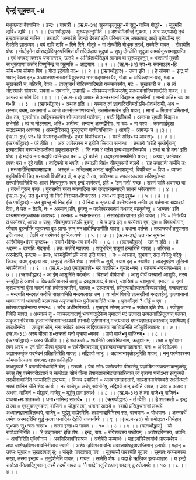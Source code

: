 ## ऐन्द्रं सूक्तम् -४
मधुच्छन्दा वैश्वामित्रः । इन्द्रः । गायत्री । 
(ऋ.म-३१) 
सुरूपकृत्नुमूत•ये सुदु•घामिव गोदुहे• । 
जुहूमसि द्यवि• द्यवि ।। १ ।।
(ऋगर्थोद्धारः) - सुरूपकृत्नुमिति ।। दशर्चमिदमैन्द्रं सूक्तम् । अत्र यद्यप्याद्ये तृचे इन्द्रवाचकपदं नास्ति । तथाऽपि ‘अनादेशे त्विन्द्रो देवता’ इति परिभाषायाम् उक्तत्वाद् आद्ये तृचेऽपीन्द्र एव देवतेति ज्ञातव्यम् । वयं द्यवि द्यवि  = दिने दिने, गोदुहे  = गां दोग्धीति गोधुक् तदर्थं, तस्येति यावत् । दोहायेति शेषः । गोदोहनेन क्षीराद्यपेक्षिपुरुषनिमित्तं क्षीरादिदोहाय सुदुघां = सुष्ठु दोग्धीति सुदुघा कामधेनुस्तामाह्वयन्ति । एवं भगवद्भक्तस्य यजमानस्य, ऊतये = अभिप्रेतार्थसिद्धये त्राणाय वा सुरूपकृत्नुम् = भक्तानां मुक्तौ साधुरूपाणां कर्तारं विष्णुमिन्द्रं च जुहूमसि = आह्वयामः ।। १ ।।
(ऋ.म-३२) 
उप•नः सवनाऽऽग•हि सोम•स्य सोमपाः पिब । 
गोदा इद्रेवतो मद•ः ।। २ ।। 
(ऋगर्थोद्धारः) - उपन इति ।। हे सोमपाः = इन्द्र  यो भवान् रेवतः इत्= अध्यात्मज्ञानाख्यरयियुक्तस्य १भगवद्भक्तस्यैव, गोदाः = अधिकज्ञान-प्रदः, मदः = सुखकारी च, बहिरपि, रेवतः = त्वत्पूजार्थं गोहिरण्यादिमतो यजमानस्यैव, मदः = सुखकारी च । स त्वं नोऽस्माकं सोमस्य, सवना = सवनानि,  उपागहि =  सोमकण्डनाधिकरणेषु प्रातःसवनादिष्वागच्छेति यावत् ।। आगत्य च सोमं पिब ।। २ ।। 
(ऋ.म-३३)
अथा• ते अन्त•मानां विद्याम• सुमतीनां । 
मानो अति• ख्य आ ग•हि ।। ३ ।। 
(ऋगर्थोद्धारः) - अथात  इति ।। यस्मात्  त्वं  ज्ञानादिरयिमतोऽभि-प्रेतार्थदायी, अथ = तस्माद् वयम्, अन्तमानां = अन्ते उत्तमोत्तमगणस्यान्ते,  उत्तमोत्तमत्वेन इति यावत् । मानां = मितानां प्रमितानां,  ते= तव, सुमतीनां= त्वद्विषयकत्वेन शोभमानानां  मतीनाम्  । षष्ठी द्वितीयार्थे । अन्तमाः सुमतीः विद्याम= लभेमहि । त्वं च नोऽस्मान्, अति= अतीत्य, अन्यान् अस्मद्वैरिणः, मा ख्यः = मा पश्य । करुणार्द्रदृशा सदाऽस्मान् अवपश्य । अस्मद्वैरिणस्तु क्रूरदृष्ट्या पश्येत्यभिप्रायः । आगहि = आगच्छ च ।।३।। 
(ऋ.म-३४) 
परे• हि विग्रमस्तृ•तमिन्द्रं• पृच्छा विपश्चितम्• । 
यस्ते सखि•भ्य आवरम्• ।। ४ ।।
(ऋगर्थोद्धारः) - परे  हीति  ।। अत्र २परेत्यस्य  न  इहीति  क्रियया सम्बन्धः । तथात्वे ‘परेहि मृत्योर्गृहान्’ इत्यादाविव मरणार्थत्वप्रतीत्या प्रकृतासङ्गतेः । किं  नाम ? वर्तस इत्यध्याहृतक्रिययैव । तथा च ‘हे मनः’ इति शेषः । हे मदीयं मनः  यद्यपि त्वमिन्द्रात् परा = दूरे वर्तसे । तद्ग्रहणासमर्थमिति यावत् । अथवा, परमेश्वरः त्वत्तः परा = दूरे वर्तते । त्वद्विषयो न भवति । तथाऽपि विग्रं= वीत्युपसर्गो नञर्थे । ‘ग्रह उपादाने’ कर्मणि डः । मनआदीन्द्रियाणामग्राह्यम् । अस्तृतं = अच्छिन्नम् अनष्टं चतुर्विधनाशशून्यं, विपश्चितं = विपा = व्याप्ता बहुविषयिणी  चित् यस्यासौ विपश्चित् तं, य इन्द्रः ते तव, सखिभ्यः = उपकारकतया सखिभूतेभ्यः  तत्त्वाभिमानिदेवेभ्यः आवरं नित्यमुत्तमः त्वम्  इन्द्रं परमेश्वरं,  इहि = ‘इण् गतौ’ गच्छ । शरणं याहि अवगच्छ वा । तदर्थं गुरून् पृच्छ । गुरुसमीपं गत्वा श्रवणादिना मम तज्ज्ञानसम्पादने साधनं भवेत्याशयः ।। ४ ।। 
(ऋ.म-३५) 
उत ब्रु•वन्तु नो निदो निरन्यत•श्चिदारत ।
दधा•ना इन्द्र इद्दुव•ः ।। ५ ।। ७ ।। 
(ऋगर्थोद्धारः) - उत ब्रुवन्तु नो निद इति ।। ये निदः = सृष्ट्यादौ परमेश्वरस्य समीप एव वर्तमानाः ब्रह्मादयो देवाः, ते उत = तेऽपि, नः = अस्मान् प्रति, ब्रुवन्तु = परमेश्वरस्वरूपं यथावद् व्याकुर्वन्तु । ‘अन्यतः’ इति वक्ष्यमाणसमुच्चायक उतशब्दः । अन्यतः = स्थानान्तरतः । संसारहेतोरज्ञानत इति यावत् । निः = निर्गत्यैव तं परमेश्वरं, आरत = प्रापुः, जीवन्मुक्तास्तेऽपि ब्रुवन्तु । ये च इन्द्र इत् = परमेश्वर एव, दुवः = विषयभोगान् जीवाय दुहन्तीति व्युत्पत्त्या दुवः प्राणाः तान् मनआदीन्द्रियाणीति यावत् । दधाना वर्तन्ते । तत्प्राप्त्यर्थं तमुपासत इति यावत् । तेऽपि नः परमेश्वरं  ब्रुवन्त्वित्यर्थः ।। ५ ।। ७ ।। 
(ऋ.म-३६)
उत न•ः सुभग•ा  अरिर्वोचेयु•र्दस्म कृष्टय•ः ।
स्यामे•दिन्द्र•स्य शर्म•णि ।। ६ ।। 
(ऋगर्थोद्धारः) - उत न इति ।। हे १दस्म  = दश्यतिः भेदनार्थः । ततः कर्तरि मप्रत्ययः । शत्रुभेदिन्  शत्रूणां हन्तरिति यावत् । अरिरुत = अरयोऽपि, कृष्टयः = प्रजाः, अस्मद्वैरिणोऽपि जना इति यावत् । नः  = अस्मान्, सुभगान् सदा वोचेयुः वदेयुः । किञ्च, वयम्  इन्द्रस्य तव, अनुग्रहे  सतीति शेषः । शर्मणि =  सुखे, स्याम इत् = स्यामैव । त्वदनुग्रहेण सुखिनो भवामैवेत्यर्थः ।। ६ ।।
(ऋ.म.-३७) 
एमाशुमाशवे• भर यज्ञश्रियं• नृमाद•नम् ।
पतयन्म•न्दयत्स•खम्  ।। ७ ।।
(ऋगर्थोद्धारः) - आ ईम् आशुमिति पदच्छेदः । विशब्दो वीर्यवाची । आशु वीर्यं यस्यासौ आशुविः, तस्य सम्बुद्धिः हे आशवे = क्षिप्रकारिसामर्थ्य    आशुं = द्रवद्रव्यत्वाद् वेगवन्तं, यज्ञश्रियं = यज्ञभूषणं, नृमादनं = नृणां कृतपानानां पुंसां मादनं मदो हर्षस्तत्कारिणं, पतयत् = उत्पतयन्तं, हर्षमुत्पाद्योत्पतनादिव्यापारहेतुं, मन्दयत्सखं = मन्दयति मन्दबलं करोति सखायमिति मन्दयत्सखः तम् । यः सोमं पिबति तत्सखीनां मन्दत्वहेतुं, कृतपानानां धावमानानां धावनादौ बलवत्तया अकृतपानेभ्यः पुरोगमनादिति भावः । पुनःकीदृशं ? र्इं = एव । तवेत्यध्याहृतेनास्य सम्बन्धः । तवैव अधीनमित्यर्थः । एतादृशं  सोमम् आभर = स्वोदर  इति  शेषः । स्वीकुरु पिबेति यावत्  । 
अध्यात्मं तु  -  चञ्चलत्वादाशुं भक्त्याद्युद्रेकेण नृमादनं मदं उत्पाद्य  उत्पतनादिहेतुत्वात् पतयत् अकृतमनस्विभ्यः कृतमनस्विनामान्तरकार्ये ज्ञानादौ पुरोगमनात् मन्दयत्सखं ज्ञानयज्ञालङ्कारत्वाद् यज्ञश्रियम् ईं त्वदधीनमेव । एतादृशं सोमं, मनः स्वोदरे आभर त्वद्विषयकतया साध्विदमिति स्वीकुर्वित्याशयः ।। ७ ।। 
(ऋ.म-३८)
अस्य पीत्वा श•तक्रतो घनो वृत्राणा•मभवः ।
प्रावो वाजे•षु वाजिनम्•   ।। ८ ।। 
(ऋगर्थोद्धारः) - अस्य पीत्वेति ।। हे शतक्रतो  = शतमिति अपरिमितनाम, क्रतुर्ज्ञानम् । तथा च पूर्णज्ञान  त्वम् अस्य = एनं सोमं पीत्वा वृत्राणां = सर्वजीवावरणाद् वृत्रशब्दवाच्यानामज्ञानानां, घनः = अभेद्योऽभवः । अज्ञानकर्तृकं  यद्भेदनं प्रतिहतिरिति यावत् । तद्विषयो नाभूः  । अज्ञानानावृतोऽभूरिति यावत् । 
ननु  परमेश्वरस्य  सोमपानोत्पन्नया  शक्त्याऽ१ज्ञानाप्रतिहतिः  
कथमुच्यते ? प्रमाणविरोधादिति चेत् । उच्यते । येषां सोमः परमेश्वरेण पीतस्तेषु यज्ञोदितभगवत्प्रसादान्मुक्तेषु सत्सु तेषु परमेश्वरोऽज्ञानं न  सहतेऽतः  सोमं पीत्वा तेषामज्ञानाभेद्यताकारित्वात् त्वं वृत्राणां घनोऽभव इत्युच्यते तदधीनत्वादिति न्यायादिति द्रष्टव्यम् । किञ्च २वाजिनं = अन्नवन्तमन्नदातारं, नान्नदानमात्रेणेश्वरो रक्षतीत्यतो भक्तं ज्ञानिनं चेति शेषः कार्यः । नरं  वाजेषु= अन्नेषु सर्वभोगेषु, तद्विषये तान् दत्वेति यावत् । प्रावः = अरक्षः। अथवा, वाजिनं = योद्धारं, वाजेषु = युद्धेेषु प्राव इत्यर्थः ।। ८ ।। 
(ऋ.म-३९) 
तं त्वा वाजे•षु वाजिनं• वाजया•मः शतक्रतो ।
धना•नामिन्द्र सातये• ।। ९ ।।
(ऋगर्थोद्धारः) - तं त्वेति ।। हे शतक्रतो = इन्द्र  तं त्वा = एवमुक्तगुणवन्तं, वाजिनं = योद्धारं त्वां, धनानां सातये = १बाह्ये प्रसिद्धधनानां लब्धये अध्यात्मज्ञानादिलब्धये, वाजेषु = युद्धेषु  बाह्यैररिभिः अज्ञानाद्यरिभिश्च सह, वाजयामः = योधयामः । अस्मदर्थे त्वमेव अस्मदरिभिः युद्धं कृत्वा धनादिकं देहीति तात्पर्यार्थः ।। ९ ।।
(ऋ.म-४०) 
यो रायो३ऽव•निर्महान् सु•पारः सु•न्वतः सखा• ।
तस्मा इन्द्रा•य गायत  ।। १० ।। ८ ।। ४ ।।
(ऋगर्थोद्धारः) - यो रायोऽवनिरिति ।। ‘हे उद्गातारः’ इति शेषः । इन्द्रः, रायः = रयिशब्दस्य षष्ठीयम् । अशेषद्रविणस्य, अवनिः = अवनिरिति पृथिवीनाम । अवनिरिवावनिराश्रयः । अशेषेति कम्पार्थः । यद्वाऽवनिरैश्वर्यार्थः प्राप्त्यर्थश्च । तथा चाशेषद्रविणस्यावनिरीश्वरः  स्वामी । अशेष-द्रविणस्यावनिः अवाप्ताशेषद्रव्यप्राप्तिमान् इत्यर्थः । महान् = उत्तमः  सुपारः= सुखदत्वात् सुः । संसृतेः पारदत्वात् पारः । सुश्चासौ पारश्चेति सुपारः । सुन्वतः यजमानस्य सखा, तस्मा इन्द्राय = तदुद्देशेनेति यावत् । गायत । सामेति शेषः । यद्वा हे ऋत्विज इत्यध्याहारः । य इन्द्रो रायोऽव-नित्वादिगुणवान् तस्मै तदर्थं गायत = ‘गै शब्दे’ स्तुतिरूपान् शब्दान्  कुरुतेत्यर्थः ।। १० ।। ८ ।। ४ ।।
